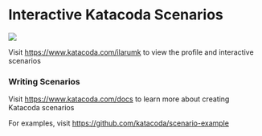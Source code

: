 # Interactive Katacoda Scenarios

[![](http://shields.katacoda.com/katacoda/ilarumk/count.svg)](https://www.katacoda.com/ilarumk "Get your profile on Katacoda.com")

Visit https://www.katacoda.com/ilarumk to view the profile and interactive scenarios

### Writing Scenarios
Visit https://www.katacoda.com/docs to learn more about creating Katacoda scenarios

For examples, visit https://github.com/katacoda/scenario-example
